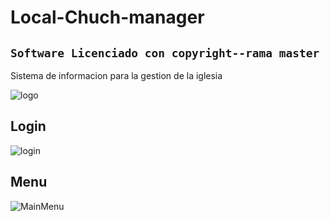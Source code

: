 # Local-Chuch-manager
## `Software Licenciado con copyright--rama master`
Sistema de informacion para la gestion de la iglesia

![logo](https://github.com/VictorArdila/Local-Church-manager/assets/89551043/018a6f7f-93fd-4a3a-a388-326545daeb40)

## Login
![login](https://github.com/VictorArdila/Local-Church-manager/assets/89551043/7cc5ec6f-b796-414e-8a8b-d0a4a86da745)

## Menu
![MainMenu](https://github.com/VictorArdila/Local-Church-manager/assets/89551043/bb61541f-fd6a-4b6d-a9a4-a1d50b574639)


